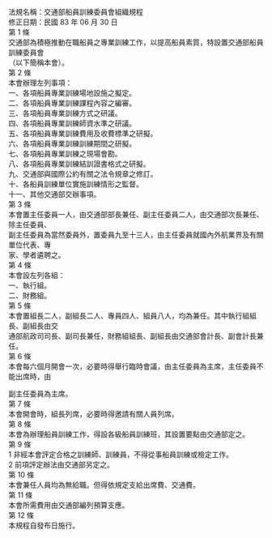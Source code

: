法規名稱：交通部船員訓練委員會組織規程  
修正日期：民國 83 年 06 月 30 日  
第 1 條  
交通部為積極推動在職船員之專業訓練工作，以提高船員素質，特設置交通部船員訓練委員會  
（以下簡稱本會）。  
第 2 條  
本會辦理左列事項：  
一、各項船員專業訓練場地設施之擬定。  
二、各項船員專業訓練課程內容之編審。  
三、各項船員專業訓練方式之研議。  
四、各項船員專業訓練師資水準之研議。  
五、各項船員專業訓練費用及收費標準之研擬。  
六、各項船員專業訓練訓練期間之研擬。  
七、各項船員專業訓練之現場會勘。  
八、各項船員專業訓練結訓證書格式之研擬。  
九、交通部與國際公約有關之法令規章之修訂。  
十、各船員訓練單位實施訓練情形之監督。  
十一、其他交通部交辦事項。  
第 3 條  
本會置主任委員一人，由交通部部長兼任、副主任委員二人，由交通部次長兼任、除主任委員、  
副主任委員為當然委員外，置委員九至十三人，由主任委員就國內外航業界及有關單位代表、專  
家、學者遴聘之。  
第 4 條  
本會設左列各組：  
一、執行組。  
二、財務組。  
第 5 條  
本會置組長二人，副組長二人、專員四人、組員八人，均為兼任。其中執行組組長、副組長由交  
通部航政司司長、副司長兼任，財務組組長、副組長由交通部會計長、副會計長兼任。  
第 6 條  
本會每六個月開會一次，必要時得舉行臨時會議，由主任委員為主席，主任委員不能出席時，由  


副主任委員為主席。  
第 7 條  
本會開會時，組長列席，必要時得邀請有關人員列席。  
第 8 條  
本會為辦理船員訓練工作，得設各級船員訓練班，其設置要點由交通部定之。  
第 9 條  
1 非經本會評定合格之訓練師、訓練員，不得從事船員訓練或檢定工作。  
2 前項評定辦法由交通部另定之。  
第 10 條  
本會兼任人員均為無給職。但得依規定支給出席費、交通費。  
第 11 條  
本會所需費用由交通部編列預算支應。  
第 12 條  
本規程自發布日施行。  


